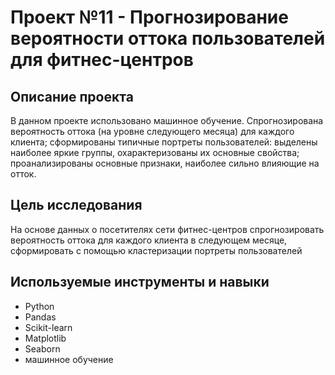 # Проект №11 - Прогнозирование вероятности оттока пользователей для фитнес-центров

## Описание проекта
В данном проекте использовано машинное обучение. Спрогнозирована вероятность оттока (на уровне следующего месяца) для каждого клиента; сформированы типичные портреты пользователей: выделены наиболее яркие группы, охарактеризованы их основные свойства; проанализированы основные признаки, наиболее сильно влияющие на отток.

## Цель исследования 
На основе данных о посетителях сети фитнес-центров спрогнозировать вероятность оттока для каждого клиента в следующем месяце, сформировать с помощью кластеризации портреты пользователей

## Используемые инструменты и навыки
* Python
* Pandas
* Scikit-learn
* Matplotlib
* Seaborn
* машинное обучениe
